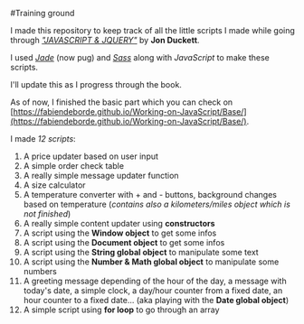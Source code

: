 #Training ground

I made this repository to keep track of all the little scripts I made while going through [*"JAVASCRIPT & JQUERY"*](http://javascriptbook.com/) by **Jon Duckett**.

I used [*Jade*](https://pugjs.org) (now pug) and [*Sass*](http://sass-lang.com/) along with *JavaScript* to make these scripts.

I'll update this as I progress through the book.

As of now, I finished the basic part which you can check on [https://fabiendeborde.github.io/Working-on-JavaScript/Base/](https://fabiendeborde.github.io/Working-on-JavaScript/Base/).

I made *12 scripts*:
  1. A price updater based on user input
  2. A simple order check table
  3. A really simple message updater function
  4. A size calculator
  5. A temperature converter with + and - buttons, background changes based on temperature (*contains also a kilometers/miles object which is not finished*)
  6. A really simple content updater using **constructors**
  7. A script using the **Window object** to get some infos
  8. A script using the **Document object** to get some infos
  9. A script using the **String global object** to manipulate some text
  10. A script using the **Number & Math global object** to manipulate some numbers
  11. A greeting message depending of the hour of the day, a message with today's date, a simple clock, a day/hour counter from a fixed date, an hour counter to a fixed date... (aka playing with the **Date global object**)
  12. A simple script using **for loop** to go through an array
